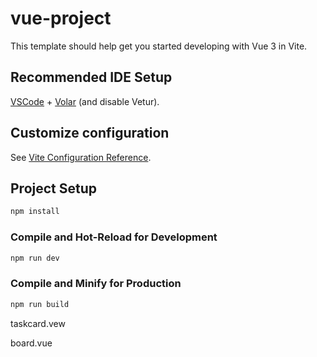 # vue-project

This template should help get you started developing with Vue 3 in Vite.

## Recommended IDE Setup

[VSCode](https://code.visualstudio.com/) + [Volar](https://marketplace.visualstudio.com/items?itemName=Vue.volar) (and disable Vetur).

## Customize configuration

See [Vite Configuration Reference](https://vite.dev/config/).

## Project Setup

```sh
npm install
```

### Compile and Hot-Reload for Development

```sh
npm run dev
```

### Compile and Minify for Production

```sh
npm run build
```


taskcard.vew
<template>
  <div
    class="task-card group bg-white rounded-lg p-3 transition-transform duration-100 ease-in-out user-select-none shadow-sm"
    :class="{ 'opacity-60 transform scale-95': isDragging }"
    draggable="true"
    @dragstart="onDragStart"
    @dragend="onDragEnd"
  >
    <div
      class="overflow-hidden transition-all duration-300 ease-out max-h-0 opacity-0 group-hover:max-h-12 group-hover:opacity-100 group-hover:mb-2"
    >
      <div
        class="flex justify-between items-center transform translate-y-[-8px] group-hover:translate-y-0 transition-all duration-300 ease-out"
      >
        <div
          class="transform transition-all duration-200 scale-75 group-hover:scale-100"
        >
          <input
            type="checkbox"
            :checked="task.board === 'done'"
            @change="
              !(task.board === 'done') &&
                moveToBoard(task.id, 'done', null, null)
            "
            class="w-4 h-4 cursor-pointer accent-green-500 transition-all duration-200"
          />
        </div>

        <div
          class="transform transition-all duration-200 scale-75 group-hover:scale-100"
        >
          <button
            @click="deleteTask(task.id)"
            class="w-5 h-5 text-gray-600 hover:text-red-500 transition-colors duration-200 transform hover:scale-110"
          >
            <svg
              width="20"
              height="20"
              viewBox="0 0 24 24"
              fill="none"
              xmlns="http://www.w3.org/2000/svg"
            >
              <path
                d="M19 7L18.1327 19.1425C18.0579 20.1891 17.187 21 16.1378 21H7.86224C6.81296 21 5.94208 20.1891 5.86732 19.1425L5 7M10 11V17M14 11V17M15 7V4C15 3.44772 14.5523 3 14 3H10C9.44772 3 9 3.44772 9 4V7M4 7H20"
                stroke="currentColor"
                stroke-width="2"
                stroke-linecap="round"
                stroke-linejoin="round"
              />
            </svg>
          </button>
        </div>
      </div>
    </div>
    <div class="flex justify-between items-start">
      <div>
        <p
          class="text-gray-800 text-sm font-medium transition-all duration-200"
          :class="{
            'line-through text-slate-500': task.board === 'done' || checked,
          }"
        >
          {{ task.title }}
        </p>
      </div>

      <div class="flex items-center gap-1">
        <button
          @click.stop="hopLeft(task.id)"
          class="icon text-sm px-2 py-1 rounded hover:bg-slate-200 transition-colors duration-150"
          title="Move left"
        >
          ←
        </button>
        <button
          @click.stop="hopRight(task.id)"
          class="icon text-sm px-2 py-1 rounded hover:bg-slate-200 transition-colors duration-150"
          title="Move right"
        >
          →
        </button>

        <div
          class="w-5 h-5 rounded-md bg-yellow-300 flex items-center justify-center text-[10px] font-bold text-gray-700"
        >
          {{ task.title.charAt(0) }}
        </div>
      </div>
    </div>
  </div>
</template>

<script setup>
import { computed, ref, onMounted } from "vue";
import { useTasks } from "@/store/tasksStore";

const props = defineProps({ task: { type: Object, required: true } });
const { hopLeft, hopRight, deleteTask, moveToBoard } = useTasks();

const isDragging = ref(false);

const minutes = computed(() =>
  props.task?.estimateTime ? Math.floor(props.task.estimateTime / 60000) : 0
);

function onDragStart(e) {
  isDragging.value = true;
  e.dataTransfer.effectAllowed = "move";
  e.dataTransfer.setData(
    "text/plain",
    JSON.stringify({
      taskId: props.task.id,
      fromBoard: props.task.board,
    })
  );

  // tiny invisible ghost to avoid default drag image
  if (e.dataTransfer.setDragImage) {
    const ghost = document.createElement("div");
    ghost.style.width = "1px";
    ghost.style.height = "1px";
    ghost.style.position = "absolute";
    ghost.style.top = "-9999px";
    document.body.appendChild(ghost);
    e.dataTransfer.setDragImage(ghost, 0, 0);
    setTimeout(() => document.body.removeChild(ghost), 0);
  }
}

function truncateTitle(text, max) {
  if (!text) return "";
  return text.length > max ? text.slice(0, max) + "..." : text;
}

function onDragEnd() {
  isDragging.value = false;
}
</script>
<style scoped>
.task-card {
  position: relative;
  overflow: hidden;
}

.task-card::before {
  content: "";
  position: absolute;
  top: 0;
  left: -100%;
  width: 100%;
  height: 100%;
  background: linear-gradient(
    90deg,
    transparent,
    rgba(59, 130, 246, 0.1),
    transparent
  );
  transition: left 1s ease;
}

.task-card:hover::before {
  left: 100%;
}
</style>












board.vue
<template>
  <div
    class="board bg-[#F5F5F5] rounded-xl p-4 flex flex-col text-sm text-slate-800 shadow-sm border border-slate-200"
    @dragover.prevent="onDragOver"
    @dragleave="onDragLeave"
    @drop.prevent="onDrop"
  >
    <div class="board-header mb-3 flex justify-between items-center">
      <h3 class="text-[15px] font-semibold">{{ board.name }}</h3>

      <button
        class="text-lg rounded-full p-2 flex items-center justify-center hover:bg-slate-300/40 transition"
        @click="openModal = true"
      >
        <svg
          width="12"
          height="12"
          viewBox="0 0 12 12"
          fill="none"
          xmlns="http://www.w3.org/2000/svg"
        >
          <path
            d="M10.8585 5.02908H6.96962V1.14019C6.96962 0.882342 6.86719 0.635053 6.68486 0.452726C6.50253 0.270399 6.25524 0.167969 5.9974 0.167969C5.73955 0.167969 5.49226 0.270399 5.30993 0.452726C5.1276 0.635053 5.02517 0.882342 5.02517 1.14019V5.02908H1.13628C0.878435 5.02908 0.631147 5.13151 0.44882 5.31384C0.266493 5.49616 0.164062 5.74345 0.164062 6.0013C0.164062 6.25915 0.266493 6.50644 0.44882 6.68877C0.631147 6.87109 0.878435 6.97352 1.13628 6.97352H5.02517V10.8624C5.02517 11.1203 5.1276 11.3676 5.30993 11.5499C5.49226 11.7322 5.73955 11.8346 5.9974 11.8346C6.25524 11.8346 6.50253 11.7322 6.68486 11.5499C6.86719 11.3676 6.96962 11.1203 6.96962 10.8624V6.97352H10.8585C11.1164 6.97352 11.3636 6.87109 11.546 6.68877C11.7283 6.50644 11.8307 6.25915 11.8307 6.0013C11.8307 5.74345 11.7283 5.49616 11.546 5.31384C11.3636 5.13151 11.1164 5.02908 10.8585 5.02908Z"
            fill="black"
          />
        </svg>
      </button>
    </div>

    <div
      class="tasks flex flex-col gap-2 min-h-[470px] max-h-[470px] flex-1 overflow-y-auto"
      ref="listEl"
    >
      <!-- Empty state when no tasks -->
      <div
        v-if="tasksSorted.length === 0"
        class="flex flex-col items-center justify-center h-full text-slate-400"
      >
        <svg
          class="w-16 h-16 mb-4 text-slate-300"
          fill="none"
          stroke="currentColor"
          viewBox="0 0 24 24"
        >
          <path
            stroke-linecap="round"
            stroke-linejoin="round"
            stroke-width="1.5"
            d="M9 5H7a2 2 0 00-2 2v10a2 2 0 002 2h8a2 2 0 002-2V7a2 2 0 00-2-2h-2M9 5a2 2 0 002 2h2a2 2 0 002-2M9 5a2 2 0 012-2h2a2 2 0 012 2"
          />
        </svg>
        <p class="text-sm font-medium">No active tasks</p>
        <p class="text-xs text-slate-300 mt-1">
          Add your first task to get started
        </p>
      </div>

      <!-- Tasks when they exist -->
      <template v-else>
        <template v-for="(t, i) in tasksSorted" :key="t.id">
          <div
            v-if="placeholderIndex === i"
            class="drop-placeholder h-11 rounded-lg outline-dashed outline-2 outline-sky-300 bg-gradient-to-br from-sky-50 to-sky-100"
          />
          <TaskCard :task="t" />
        </template>

        <div
          v-if="placeholderIndex === tasksSorted.length"
          class="drop-placeholder h-11 rounded-lg outline-dashed outline-2 outline-sky-300 bg-gradient-to-br from-sky-50 to-sky-100"
        />
      </template>
    </div>

    <button
      class="text-sm rounded-md gap-1 p-2 flex items-center hover:bg-slate-300/40 transition w-fit"
      @click="openModal = true"
    >
      <svg
        width="12"
        height="12"
        viewBox="0 0 12 12"
        fill="none"
        xmlns="http://www.w3.org/2000/svg"
      >
        <path
          d="M10.8585 5.02908H6.96962V1.14019C6.96962 0.882342 6.86719 0.635053 6.68486 0.452726C6.50253 0.270399 6.25524 0.167969 5.9974 0.167969C5.73955 0.167969 5.49226 0.270399 5.30993 0.452726C5.1276 0.635053 5.02517 0.882342 5.02517 1.14019V5.02908H1.13628C0.878435 5.02908 0.631147 5.13151 0.44882 5.31384C0.266493 5.49616 0.164062 5.74345 0.164062 6.0013C0.164062 6.25915 0.266493 6.50644 0.44882 6.68877C0.631147 6.87109 0.878435 6.97352 1.13628 6.97352H5.02517V10.8624C5.02517 11.1203 5.1276 11.3676 5.30993 11.5499C5.49226 11.7322 5.73955 11.8346 5.9974 11.8346C6.25524 11.8346 6.50253 11.7322 6.68486 11.5499C6.86719 11.3676 6.96962 11.1203 6.96962 10.8624V6.97352H10.8585C11.1164 6.97352 11.3636 6.87109 11.546 6.68877C11.7283 6.50644 11.8307 6.25915 11.8307 6.0013C11.8307 5.74345 11.7283 5.49616 11.546 5.31384C11.3636 5.13151 11.1164 5.02908 10.8585 5.02908Z"
          fill="black"
        />
      </svg>
      <span>ADD TASK</span>
    </button>
  </div>
  <div
    v-if="openModal"
    class="fixed inset-0 bg-black bg-opacity-40 flex items-center justify-center z-50"
  >
    <div class="bg-white p-12 rounded-xl w-[35%] font-sans relative shadow-xl">
      <button
        @click="closeModal"
        class="absolute top-4 right-4 text-2xl text-gray-400 hover:text-gray-700"
      >
        ×
      </button>
      <form @submit.prevent="saveTask">
        <h2 class="text-center text-xl font-medium mb-10 text-gray-600">
          Add {{ board.name }} task
        </h2>

        <label for="taskTitle" class="block font-normal mb-1 text-gray-500/90"
          >Title</label
        >
        <input
          id="taskTitle"
          type="text"
          v-model="newTitle"
          placeholder="Enter task title"
          class="w-full border border-gray-300 rounded-lg px-4 py-2 mb-8 focus:outline-none focus:ring-1 focus:ring-green-400 transition"
        />

        <div class="flex justify-center gap-4 w-full">
          <button
            type="button"
            @click="closeModal"
            class="px-6 py-2 text-gray-700 rounded-full border border-black w-1/2"
          >
            Cancel
          </button>
          <button
            type="submit"
            class="px-6 py-2 bg-gradient-to-r from-[#4ac7c0] to-[#8cd96d] hover:opacity-90 rounded-full w-1/2"
          >
            Save
          </button>
        </div>
      </form>
    </div>
  </div>
</template>

<script setup>
import { ref, computed, watchEffect, unref } from "vue";
import TaskCard from "@/components/TaskCard.vue";
import { useTasks } from "@/store/tasksStore";

const props = defineProps({
  board: { type: Object, required: true },
  // Accept array or reactive references (ref/computed or plain object)
  tasks: { type: [Array, Object], default: () => [] },
});

watchEffect(() => {
  // quick debug — remove in prod
  // console.log("Board:", props.board);
  // console.log("Tasks (raw):", unref(props.tasks), "isArray:", Array.isArray(unref(props.tasks)));
});

const { addTask, reorderInsideBoard, moveToBoard } = useTasks();
const newTitle = ref("");
const openModal = ref(false);

function closeModal() {
  openModal.value = false;
  newTitle.value = "";
}

// safe computed — unwrap refs and guard against non-arrays
const tasksSorted = computed(() => {
  const raw = unref(props.tasks) ?? [];
  if (!Array.isArray(raw)) {
    // if you want to surface the issue, uncomment:
    // console.warn("⚠️ props.tasks is not an array:", raw);
    return [];
  }
  return [...raw].sort((a, b) => (a.position || 0) - (b.position || 0));
});

/** DnD calculations **/
const listEl = ref(null);
const placeholderIndex = ref(null);

function indexFromPointer(clientY) {
  if (!listEl.value) return 0;
  const items = Array.from(listEl.value.querySelectorAll(".task-card"));
  for (let i = 0; i < items.length; i++) {
    const rect = items[i].getBoundingClientRect();
    const mid = rect.top + rect.height / 2;
    if (clientY < mid) return i;
  }
  return items.length;
}

function onDragOver(e) {
  const idx = indexFromPointer(e.clientY);
  placeholderIndex.value = idx;
}

function onDragLeave() {
  placeholderIndex.value = null;
}

function onDrop(e) {
  const payloadRaw = e.dataTransfer.getData("text/plain");
  if (!payloadRaw) {
    placeholderIndex.value = null;
    return;
  }

  let parsed;
  try {
    parsed = JSON.parse(payloadRaw);
  } catch {
    placeholderIndex.value = null;
    return;
  }

  const { taskId, fromBoard } = parsed;
  const idx = placeholderIndex.value ?? tasksSorted.value.length;
  const before = idx > 0 ? tasksSorted.value[idx - 1]?.id : null;
  const after =
    idx < tasksSorted.value.length ? tasksSorted.value[idx]?.id : null;

  if (fromBoard === props.board.id) {
    reorderInsideBoard(taskId, props.board.id, before, after);
  } else {
    moveToBoard(taskId, props.board.id, before, after);
  }
  placeholderIndex.value = null;
}

function saveTask() {
  if (!newTitle.value.trim()) return;
  addTask(props.board.id, newTitle.value.trim());
  closeModal();
}
</script>



